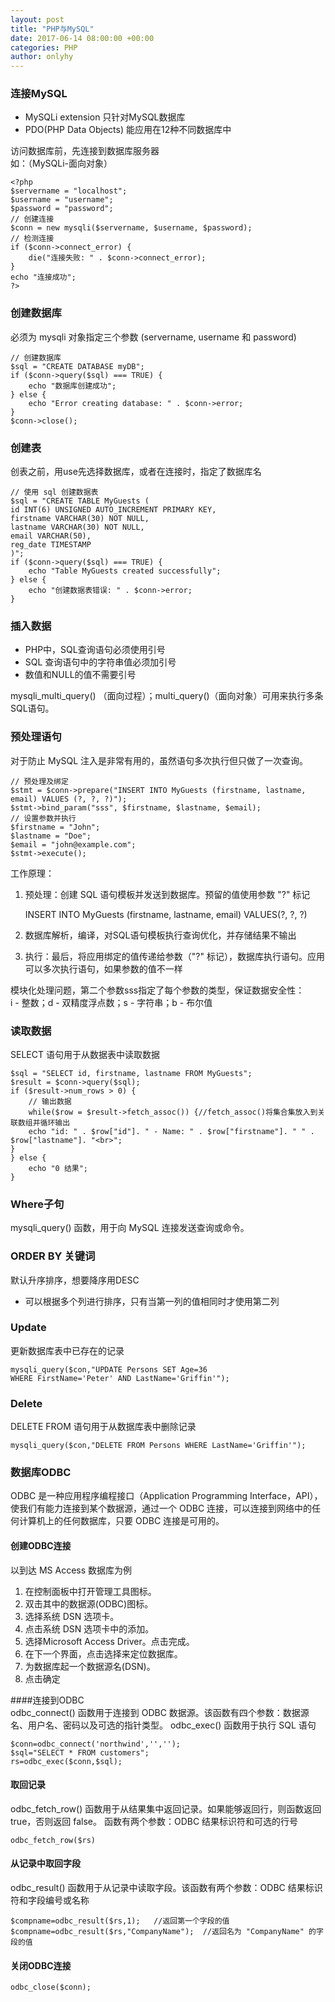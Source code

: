 ```yaml
---
layout: post
title: "PHP与MySQL"
date: 2017-06-14 08:00:00 +00:00
categories: PHP
author: onlyhy
---  
```

### 连接MySQL  
* MySQLi extension  只针对MySQL数据库
* PDO(PHP Data Objects)  能应用在12种不同数据库中

访问数据库前，先连接到数据库服务器  
如：（MySQLi-面向对象）

    <?php
    $servername = "localhost";
    $username = "username";
    $password = "password";
    // 创建连接
    $conn = new mysqli($servername, $username, $password);   
    // 检测连接
    if ($conn->connect_error) {
        die("连接失败: " . $conn->connect_error);
    } 
    echo "连接成功";
    ?>  

### 创建数据库  
必须为 mysqli 对象指定三个参数 (servername, username 和 password)  

    // 创建数据库
    $sql = "CREATE DATABASE myDB";
    if ($conn->query($sql) === TRUE) {
        echo "数据库创建成功";
    } else {
        echo "Error creating database: " . $conn->error;
    }
    $conn->close();  



### 创建表  
创表之前，用use先选择数据库，或者在连接时，指定了数据库名

    // 使用 sql 创建数据表
    $sql = "CREATE TABLE MyGuests (
    id INT(6) UNSIGNED AUTO_INCREMENT PRIMARY KEY, 
    firstname VARCHAR(30) NOT NULL,
    lastname VARCHAR(30) NOT NULL,
    email VARCHAR(50),
    reg_date TIMESTAMP
    )";
    if ($conn->query($sql) === TRUE) {
        echo "Table MyGuests created successfully";
    } else {
        echo "创建数据表错误: " . $conn->error;
    }  

### 插入数据  
* PHP中，SQL查询语句必须使用引号
* SQL 查询语句中的字符串值必须加引号
* 数值和NULL的值不需要引号  

mysqli_multi_query() （面向过程）；multi_query()（面向对象）可用来执行多条SQL语句。  

### 预处理语句  
对于防止 MySQL 注入是非常有用的，虽然语句多次执行但只做了一次查询。

    // 预处理及绑定
    $stmt = $conn->prepare("INSERT INTO MyGuests (firstname, lastname, email) VALUES (?, ?, ?)");
    $stmt->bind_param("sss", $firstname, $lastname, $email);
    // 设置参数并执行
    $firstname = "John";
    $lastname = "Doe";
    $email = "john@example.com";
    $stmt->execute();
 
工作原理：
1. 预处理：创建 SQL 语句模板并发送到数据库。预留的值使用参数 "?" 标记

    INSERT INTO MyGuests (firstname, lastname, email) VALUES(?, ?, ?)

2. 数据库解析，编译，对SQL语句模板执行查询优化，并存储结果不输出
3. 执行：最后，将应用绑定的值传递给参数（"?" 标记），数据库执行语句。应用可以多次执行语句，如果参数的值不一样


模块化处理问题，第二个参数sss指定了每个参数的类型，保证数据安全性：  
i - 整数；d - 双精度浮点数；s - 字符串；b - 布尔值  

### 读取数据  
SELECT 语句用于从数据表中读取数据

    $sql = "SELECT id, firstname, lastname FROM MyGuests";
    $result = $conn->query($sql);
    if ($result->num_rows > 0) {
        // 输出数据
        while($row = $result->fetch_assoc()) {//fetch_assoc()将集合集放入到关联数组并循环输出
        echo "id: " . $row["id"]. " - Name: " . $row["firstname"]. " " . $row["lastname"]. "<br>";
    }
    } else {
        echo "0 结果";
    }

### Where子句 
mysqli_query() 函数，用于向 MySQL 连接发送查询或命令。  

### ORDER BY 关键词  
默认升序排序，想要降序用DESC
* 可以根据多个列进行排序，只有当第一列的值相同时才使用第二列  

### Update
更新数据库表中已存在的记录  

    mysqli_query($con,"UPDATE Persons SET Age=36
    WHERE FirstName='Peter' AND LastName='Griffin'");  

### Delete  
DELETE FROM 语句用于从数据库表中删除记录  

    mysqli_query($con,"DELETE FROM Persons WHERE LastName='Griffin'");  

### 数据库ODBC
ODBC 是一种应用程序编程接口（Application Programming Interface，API），使我们有能力连接到某个数据源，通过一个 ODBC 连接，可以连接到网络中的任何计算机上的任何数据库，只要 ODBC 连接是可用的。  

#### 创建ODBC连接  
以到达 MS Access 数据库为例  
1. 在控制面板中打开管理工具图标。
2. 双击其中的数据源(ODBC)图标。
3. 选择系统 DSN 选项卡。
4. 点击系统 DSN 选项卡中的添加。
5. 选择Microsoft Access Driver。点击完成。
6. 在下一个界面，点击选择来定位数据库。
7. 为数据库起一个数据源名(DSN)。
8. 点击确定  

####连接到ODBC  
odbc_connect() 函数用于连接到 ODBC 数据源。该函数有四个参数：数据源名、用户名、密码以及可选的指针类型。
odbc_exec() 函数用于执行 SQL 语句  

    $conn=odbc_connect('northwind','','');
    $sql="SELECT * FROM customers";
    rs=odbc_exec($conn,$sql);

#### 取回记录  
odbc_fetch_row() 函数用于从结果集中返回记录。如果能够返回行，则函数返回 true，否则返回 false。
函数有两个参数：ODBC 结果标识符和可选的行号  

    odbc_fetch_row($rs)  

#### 从记录中取回字段  
odbc_result() 函数用于从记录中读取字段。该函数有两个参数：ODBC 结果标识符和字段编号或名称  

    $compname=odbc_result($rs,1);   //返回第一个字段的值
    $compname=odbc_result($rs,"CompanyName");  //返回名为 "CompanyName" 的字段的值

#### 关闭ODBC连接  

    odbc_close($conn);




